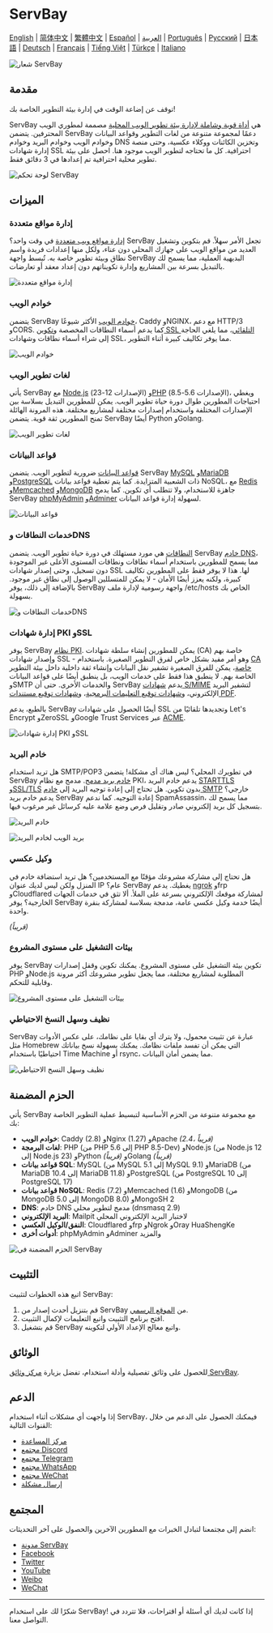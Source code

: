 # ServBay

[English](/README.md) | [简体中文](/README_zh-CN.md) | [繁體中文](/README_zh-TW.md) | [Español](/README_es.md) | [العربية](/README_ar.md) | [Português](/README_pt.md) | [Русский](/README_ru.md) | [日本語](/README_ja.md) | [Deutsch](/README_de.md) | [Français](/README_fr.md) | [Tiếng Việt](/README_vi.md) | [Türkçe](/README_tr.md) | [Italiano](/README_it.md)

![شعار ServBay](/images/logo.png)

## مقدمة

توقف عن إضاعة الوقت في إدارة بيئة التطوير الخاصة بك!

ServBay هي [أداة قوية وشاملة لإدارة بيئة تطوير الويب المحلية](https://www.servbay.com) مصممة لمطوري الويب المحترفين. يتضمن ServBay دعمًا لمجموعة متنوعة من لغات التطوير وقواعد البيانات وخوادم الويب وخوادم البريد وخوادم DNS وتخزين الكائنات ووكلاء عكسية، وحتى منصة إدارة شهادات SSL احترافية. كل ما تحتاجه لتطوير الويب موجود هنا. احصل على بيئة تطوير محلية احترافية تم إعدادها في 3 دقائق فقط.

![لوحة تحكم ServBay](/images/dashboard.png)

## الميزات

### إدارة مواقع متعددة

[إدارة مواقع ويب متعددة](https://support.servbay.com/basic-usage/websites/adding-first-website) في وقت واحد؟ ServBay تجعل الأمر سهلاً. قم بتكوين وتشغيل العديد من مواقع الويب على جهازك المحلي دون عناء، ولكل منها إعدادات فريدة واسم نطاق وبيئة تطوير خاصة به. تُبسط واجهة ServBay البديهية العملية، مما يسمح لك بالتبديل بسرعة بين المشاريع وإدارة تكويناتهم دون إعداد معقد أو تعارضات.

![إدارة مواقع متعددة](/images/hosts.png)

### خوادم الويب

يتضمن ServBay [خوادم الويب](https://www.servbay.com/features/web-server) الأكثر شيوعًا، Caddy وNGINX، مع دعم HTTP/3 وCORS. كما يدعم أسماء النطاقات المخصصة و[تكوين SSL التلقائي](https://support.servbay.com/basic-usage/websites/using-ssl-to-secure-website)، مما يلغي الحاجة إلى شراء أسماء نطاقات وشهادات SSL، مما يوفر تكاليف كبيرة أثناء التطوير.

![خوادم الويب](/images/web-servers.png)

### لغات تطوير الويب

يأتي ServBay مع [Node.js](https://www.servbay.com/features/nodejs) (الإصدارات 12-23) و[PHP](https://www.servbay.com/features/php) (الإصدارات 5.6-8.5)، ويغطي احتياجات المطورين طوال دورة حياة تطوير الويب. يمكن للمطورين التبديل بسلاسة بين الإصدارات المختلفة واستخدام إصدارات مختلفة لمشاريع مختلفة. هذه المرونة الهائلة تمنح المطورين ثقة قوية. يتضمن ServBay أيضًا Python وGolang.

![لغات تطوير الويب](/images/languages.png)

### قواعد البيانات

[قواعد البيانات](https://www.servbay.com/features/database) ضرورية لتطوير الويب. يتضمن ServBay [MySQL](https://support.servbay.com/database-management/getting-started/mysql-management-and-usage) و[MariaDB](https://support.servbay.com/database-management/getting-started/mariadb-management-and-usage) و[PostgreSQL](https://support.servbay.com/database-management/getting-started/postgresql-management-and-usage)  ذات الشعبية المتزايدة. كما يتم تغطية قواعد بيانات NoSQL، مع [Redis](https://support.servbay.com/database-management/getting-started/redis-management-and-usage) و[Memcached](https://support.servbay.com/database-management/getting-started/memcached-management-and-usage) و[MongoDB](https://www.servbay.com/features/database) جاهزة للاستخدام، ولا تتطلب أي تكوين. كما يدمج ServBay [phpMyAdmin](https://support.servbay.com/database-management/management/using-phpmyadmin-to-manage-database) و[Adminer](https://support.servbay.com/database-management/management/using-adminer-to-manage-database) لسهولة إدارة قواعد البيانات.

![قواعد البيانات](/images/databases.png)

### خدمات النطاقات وDNS

[النطاقات](https://www.servbay.com/features/dns-server) هي مورد مستهلك في دورة حياة تطوير الويب. يتضمن ServBay [خادم DNS](https://www.servbay.com/features/dns-server)، مما يسمح للمطورين باستخدام أسماء نطاقات ونطاقات المستوى الأعلى غير الموجودة دون تسجيل، وحتى إصدار شهادات SSL لها. هذا لا يوفر فقط على المطورين تكاليف كبيرة، ولكنه يعزز أيضًا الأمان - لا يمكن للمتسللين الوصول إلى نطاق غير موجود. بالإضافة إلى ذلك، يوفر ServBay واجهة رسومية لإدارة ملف /etc/hosts الخاص بك بسهولة.

![خدمات النطاقات وDNS](/images/dns.png)

### إدارة شهادات PKI وSSL

يوفر ServBay [نظام PKI](https://www.servbay.com/features/ssl). يمكن للمطورين إنشاء سلطة شهادات (CA) خاصة بهم وإصدار شهادات SSL - وهو أمر مفيد بشكل خاص لفرق التطوير الصغيرة. باستخدام [CA خاصة](https://support.servbay.com/basic-usage/ssl/local-ssl-root-certificate-management)، يمكن للفرق الصغيرة تشفير نقل البيانات وإنشاء ثقة داخلية داخل بيئة التطوير الخاصة بهم. لا ينطبق هذا فقط على خدمات الويب، بل ينطبق أيضًا على قواعد البيانات وSMTP والخدمات الأخرى. حتى أن ServBay يدعم [شهادات S/MIME](https://support.servbay.com/basic-usage/ssl/how-to-apply-for-and-use-smime-email-certificate) لتشفير البريد الإلكتروني، و[شهادات توقيع التعليمات البرمجية](https://support.servbay.com/basic-usage/ssl/how-to-apply-for-and-use-code-sining-certificate)، و[شهادات توقيع مستندات PDF](https://support.servbay.com/basic-usage/ssl/how-to-apply-for-and-use-document-signing-certificate).

بالطبع، يدعم ServBay أيضًا الحصول على شهادات SSL وتجديدها تلقائيًا من Let's Encrypt وZeroSSL وGoogle Trust Services عبر [ACME](https://support.servbay.com/basic-usage/ssl/using-acme-to-issue-ssl-certificate).


![إدارة شهادات PKI وSSL](/images/ssl-pki.png)

### خادم البريد

هل تريد استخدام SMTP/POP3 في تطويرك المحلي؟ ليس هناك أى مشكلة! يتضمن ServBay [خادم بريد مدمج](https://www.servbay.com/features/email-server). مدمج مع نظام PKI، يدعم خادم البريد [STARTTLS وSSL/TLS](https://support.servbay.com/advanced-settings/modify-configurations/modify-mailpit-settings) بدون تكوين. هل تحتاج إلى إعادة توجيه البريد إلى [خادم SMTP](https://www.servbay.com/features/email-server) خارجي؟ يدعم خادم بريد ServBay إعادة التوجيه. كما ندعم SpamAssassin، مما يسمح لك بتسجيل كل بريد إلكتروني صادر وتقليل فرص وضع علامة عليه كرسائل غير مرغوب فيها.


![خادم البريد](/images/email-server.png)

![بريد الويب لخادم البريد](/images/email-server-webmail.png)

### وكيل عكسي

هل تحتاج إلى مشاركة مشروعك مؤقتًا مع المستخدمين؟ هل تريد استضافة خادم في المنزل ولكن ليس لديك عنوان IP عام؟ ServBay يغطيك. يدعم [ngrok](https://support.servbay.com/advanced-settings/how-to-use-ngrok) وfrp وCloudflared لمشاركة موقعك الإلكتروني بسرعة على الملأ. ألا تثق في خدمات الجهات الخارجية؟ يوفر ServBay أيضًا خدمة وكيل عكسي عامة، مدمجة بسلاسة لمشاركة بنقرة واحدة.

*(قريباً)*

### بيئات التشغيل على مستوى المشروع

يوفر ServBay تكوين بيئة التشغيل على مستوى المشروع. يمكنك تكوين وقفل إصدارات PHP وNode.js المطلوبة لمشاريع مختلفة، مما يجعل تطوير مشروعك أكثر مرونة وقابلية للتحكم.


![بيئات التشغيل على مستوى المشروع](/images/project-level-runtime.png)

### نظيف وسهل النسخ الاحتياطي

ServBay عبارة عن تثبيت محمول، ولا يترك أي بقايا على نظامك، على عكس الأدوات مثل Homebrew التي يمكن أن تفسد ملفات نظامك. يمكنك بسهولة نسخ بياناتك احتياطيًا باستخدام Time Machine أو rsync، مما يضمن أمان البيانات.


![نظيف وسهل النسخ الاحتياطي](/images/easy-to-backup.png)


## الحزم المضمنة

يأتي ServBay مع مجموعة متنوعة من الحزم الأساسية لتبسيط عملية التطوير الخاصة بك:

- **خوادم الويب**: Caddy (2.8) وNginx (1.27) وApache *(2.4، قريباً)*
- **لغات البرمجة**: PHP (من PHP 5.6 إلى PHP 8.5-Dev) وNode.js (من Node.js 12 إلى Node.js 23) وPython *(قريباً)* وGolang *(قريباً)*
- **قواعد بيانات SQL**: MySQL (من MySQL 5.1 إلى MySQL 9.1) وMariaDB (من MariaDB 10.4 إلى MariaDB 11.8) وPostgreSQL (من PostgreSQL 10 إلى PostgreSQL 17)
- **قواعد بيانات NoSQL**: Redis (7.2) وMemcached (1.6) وMongoDB (من MongoDB 5.0 إلى MongoDB 8.0) وMongoSH 2
- **DNS**: خادم DNS مدمج لتطوير محلي (dnsmasq 2.9)
- **البريد الإلكتروني**: Mailpit لاختبار البريد الإلكتروني المحلي
- **النفق/الوكيل العكسي**: Cloudflared وfrp وNgrok وOray HuaShengKe
- **أدوات أخرى**: phpMyAdmin وAdminer والمزيد

![الحزم المضمنة في ServBay](/images/services.png)

## التثبيت

اتبع هذه الخطوات لتثبيت ServBay:

1. قم بتنزيل أحدث إصدار من ServBay من [الموقع الرسمي](https://www.servbay.com).
2. افتح برنامج التثبيت واتبع التعليمات لإكمال التثبيت.
3. قم بتشغيل ServBay واتبع معالج الإعداد الأولي لتكوينه.

## الوثائق

للحصول على وثائق تفصيلية وأدلة استخدام، تفضل بزيارة [مركز وثائق ServBay](https://support.servbay.com).

## الدعم

إذا واجهت أي مشكلات أثناء استخدام ServBay، فيمكنك الحصول على الدعم من خلال القنوات التالية:

- [مركز المساعدة](https://support.servbay.com)
- [مجتمع Discord](https://talk.servbay.com)
- [مجتمع Telegram](https://telegram.servbay.dev)
- [مجتمع WhatsApp](https://wa.servbay.dev)
- [مجتمع WeChat](https://wechat-group.servbay.dev)
- [إرسال مشكلة](https://github.com/ServBay/ServBay/issues)

## المجتمع

انضم إلى مجتمعنا لتبادل الخبرات مع المطورين الآخرين والحصول على آخر التحديثات:

- [مدونة ServBay](https://blog.servbay.com)
- [Facebook](https://www.facebook.com/ServBay.Dev)
- [Twitter](https://twitter.com/ServBayDev)
- [YouTube](https://www.youtube.com/@ServBay)
- [Weibo](https://weibo.com/ServBay)
- [WeChat](https://mp.weixin.qq.com/s/CC9-1YagpZYmUxg01UJHTw)
---

شكرًا لك على استخدام ServBay! إذا كانت لديك أي أسئلة أو اقتراحات، فلا تتردد في التواصل معنا.



